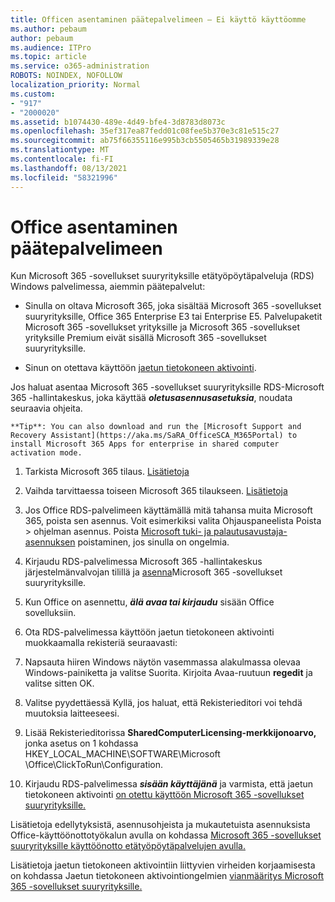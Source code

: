 ```yaml
---
title: Officen asentaminen päätepalvelimeen – Ei käyttö käyttöomme
ms.author: pebaum
author: pebaum
ms.audience: ITPro
ms.topic: article
ms.service: o365-administration
ROBOTS: NOINDEX, NOFOLLOW
localization_priority: Normal
ms.custom:
- "917"
- "2000020"
ms.assetid: b1074430-489e-4d49-bfe4-3d8783d8073c
ms.openlocfilehash: 35ef317ea87fedd01c08fee5b370e3c81e515c27
ms.sourcegitcommit: ab75f66355116e995b3cb5505465b31989339e28
ms.translationtype: MT
ms.contentlocale: fi-FI
ms.lasthandoff: 08/13/2021
ms.locfileid: "58321996"
---
```

# <a name="installing-office-on-a-terminal-server"></a>Office asentaminen päätepalvelimeen

Kun Microsoft 365 -sovellukset suuryrityksille etätyöpöytäpalveluja (RDS) Windows palvelimessa, aiemmin päätepalvelut:
  
- Sinulla on oltava Microsoft 365, joka sisältää Microsoft 365 -sovellukset suuryrityksille, Office 365 Enterprise E3 tai Enterprise E5. Palvelupaketit Microsoft 365 -sovellukset yrityksille ja Microsoft 365 -sovellukset yrityksille Premium eivät sisällä Microsoft 365 -sovellukset suuryrityksille.

- Sinun on otettava käyttöön [jaetun tietokoneen aktivointi](https://docs.microsoft.com/DeployOffice/overview-shared-computer-activation).

Jos haluat asentaa Microsoft 365 -sovellukset suuryrityksille RDS-Microsoft 365 -hallintakeskus, joka käyttää ***oletusasennusasetuksia***, noudata seuraavia ohjeita.

    **Tip**: You can also download and run the [Microsoft Support and Recovery Assistant](https://aka.ms/SaRA_OfficeSCA_M365Portal) to install Microsoft 365 Apps for enterprise in shared computer activation mode.
  
1. Tarkista Microsoft 365 tilaus. [Lisätietoja](https://docs.microsoft.com/microsoft-365/admin/admin-overview/what-subscription-do-i-have)

2. Vaihda tarvittaessa toiseen Microsoft 365 tilaukseen. [Lisätietoja](https://docs.microsoft.com/microsoft-365/commerce/subscriptions/switch-to-a-different-plan)

3. Jos Office RDS-palvelimeen käyttämällä mitä tahansa muita Microsoft 365, poista sen asennus. Voit esimerkiksi valita Ohjauspaneelista Poista \> ohjelman asennus. Poista [Microsoft tuki- ja palautusavustaja-asennuksen](https://aka.ms/SARA-OfficeUninstall-Alchemy) poistaminen, jos sinulla on ongelmia.

4. Kirjaudu RDS-palvelimessa Microsoft 365 -hallintakeskus järjestelmänvalvojan tilillä ja [asenna](https://portal.office.com/OLS/MySoftware.aspx)Microsoft 365 -sovellukset suuryrityksille.

5. Kun Office on asennettu, ***älä avaa tai kirjaudu*** sisään Office sovelluksiin.

6. Ota RDS-palvelimessa käyttöön jaetun tietokoneen aktivointi muokkaamalla rekisteriä seuraavasti:

1. Napsauta hiiren Windows näytön vasemmassa alakulmassa olevaa Windows-painiketta ja valitse Suorita. Kirjoita Avaa-ruutuun **regedit** ja valitse sitten OK.

2. Valitse pyydettäessä Kyllä, jos haluat, että Rekisterieditori voi tehdä muutoksia laitteeseesi.

3. Lisää Rekisterieditorissa **SharedComputerLicensing-merkkijonoarvo,** jonka asetus on 1 kohdassa HKEY_LOCAL_MACHINE\SOFTWARE\Microsoft \Office\ClickToRun\Configuration.

7. Kirjaudu RDS-palvelimessa ***sisään käyttäjänä*** ja varmista, että jaetun tietokoneen aktivointi [on otettu käyttöön Microsoft 365 -sovellukset suuryrityksille.](https://docs.microsoft.com/DeployOffice/troubleshoot-shared-computer-activation#verify-that-activation-for-microsoft-365-apps-succeeded)

Lisätietoja edellytyksistä, asennusohjeista ja mukautetuista asennuksista Office-käyttöönottotyökalun avulla on kohdassa [Microsoft 365 -sovellukset suuryrityksille käyttöönotto etätyöpöytäpalvelujen avulla.](https://docs.microsoft.com/DeployOffice/deploy-microsoft-365-apps-remote-desktop-services)
  
Lisätietoja jaetun tietokoneen aktivointiin liittyvien virheiden korjaamisesta on kohdassa Jaetun tietokoneen aktivointiongelmien [vianmääritys Microsoft 365 -sovellukset suuryrityksille.](https://docs.microsoft.com/DeployOffice/troubleshoot-shared-computer-activation)
  